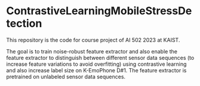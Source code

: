 # ContrastiveLearningMobileStressDetection
This repository is the code for course project of AI 502 2023 at KAIST. 

The goal is to train noise-robust feature extractor and also enable the feature extractor to distinguish between different sensor data sequences (to increase feature variations to avoid overfitting) using contrastive learning and also increase label size on K-EmoPhone D#1. The feature extractor is pretrained on unlabeled sensor data sequences.
